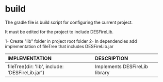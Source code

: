 # build
The gradle file is build script for configuring the current project.

It must be edited for the project to include DESFireLib.

1- Create "lib" folder in project root folder
2- In dependencies add implementation of fileTree that includes DESFireLib.jar

|IMPLEMENTATION                                |DESCRIPTION                                                                                        |
|:---------------------------------------------|:--------------------------------------------------------------------------------------------------|
|fileTree(dir: 'lib', include: 'DESFireLib.jar')|Implements DESFireLib library|
